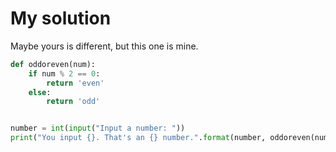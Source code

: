 # My solution

Maybe yours is different, but this one is mine.

```python
def oddoreven(num):
    if num % 2 == 0:
        return 'even'
    else:
        return 'odd'


number = int(input("Input a number: "))
print("You input {}. That's an {} number.".format(number, oddoreven(number)))
```